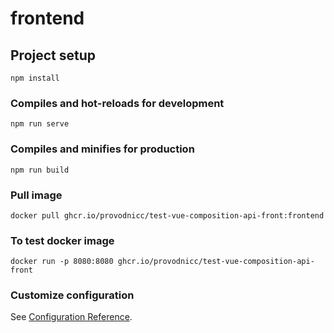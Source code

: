 # frontend

## Project setup
```
npm install
```

### Compiles and hot-reloads for development
```
npm run serve
```

### Compiles and minifies for production
```
npm run build
```

### Pull image
```
docker pull ghcr.io/provodnicc/test-vue-composition-api-front:frontend
```



### To test docker image
```
docker run -p 8080:8080 ghcr.io/provodnicc/test-vue-composition-api-front
```

### Customize configuration
See [Configuration Reference](https://cli.vuejs.org/config/).
